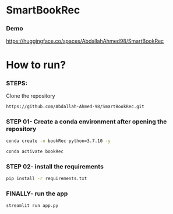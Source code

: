 # SmartBookRec

### Demo
https://huggingface.co/spaces/AbdallahAhmed98/SmartBookRec


# How to run?
### STEPS:

Clone the repository

```bash
https://github.com/Abdallah-Ahmed-98/SmartBookRec.git
```
### STEP 01- Create a conda environment after opening the repository

```bash
conda create -n bookRec python=3.7.10 -y
```

```bash
conda activate bookRec
```


### STEP 02- install the requirements
```bash
pip install -r requirements.txt
```

### FINALLY- run the app

```bash
streamlit run app.py
```